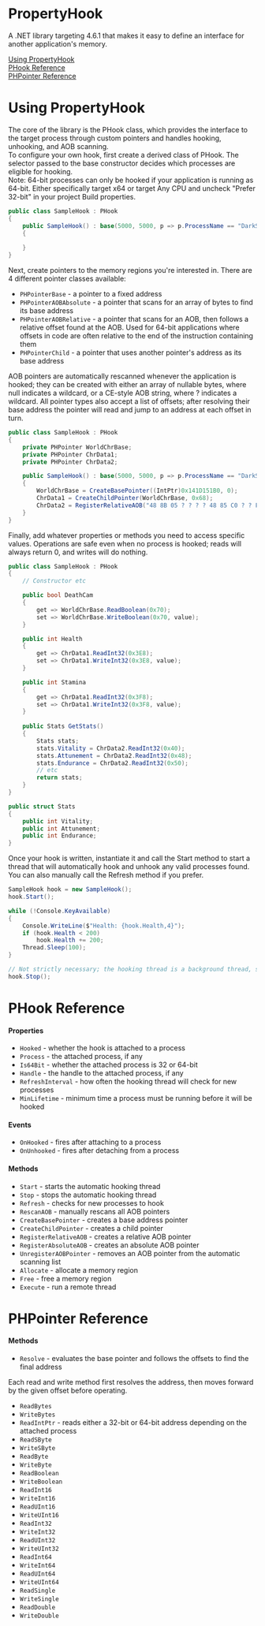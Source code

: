 # PropertyHook
A .NET library targeting 4.6.1 that makes it easy to define an interface for another application's memory.

[Using PropertyHook](#using)  
[PHook Reference](#phook)  
[PHPointer Reference](#phpointer)  

<a name="using"></a>
# Using PropertyHook
The core of the library is the PHook class, which provides the interface to the target process through custom pointers and handles hooking, unhooking, and AOB scanning.  
To configure your own hook, first create a derived class of PHook. The selector passed to the base constructor decides which processes are eligible for hooking.  
Note: 64-bit processes can only be hooked if your application is running as 64-bit. Either specifically target x64 or target Any CPU and uncheck "Prefer 32-bit" in your project Build properties.  
```cs
public class SampleHook : PHook
{
	public SampleHook() : base(5000, 5000, p => p.ProcessName == "DarkSoulsRemastered")
	{
	
	}
}
```

Next, create pointers to the memory regions you're interested in. There are 4 different pointer classes available:
* `PHPointerBase` - a pointer to a fixed address
* `PHPointerAOBAbsolute` - a pointer that scans for an array of bytes to find its base address
* `PHPointerAOBRelative` - a pointer that scans for an AOB, then follows a relative offset found at the AOB. Used for 64-bit applications where offsets in code are often relative to the end of the instruction containing them
* `PHPointerChild` - a pointer that uses another pointer's address as its base address

AOB pointers are automatically rescanned whenever the application is hooked; they can be created with either an array of nullable bytes, where null indicates a wildcard, or a CE-style AOB string, where ? indicates a wildcard. All pointer types also accept a list of offsets; after resolving their base address the pointer will read and jump to an address at each offset in turn.
```cs
public class SampleHook : PHook
{
	private PHPointer WorldChrBase;
	private PHPointer ChrData1;
	private PHPointer ChrData2;

	public SampleHook() : base(5000, 5000, p => p.ProcessName == "DarkSoulsRemastered")
	{
		WorldChrBase = CreateBasePointer((IntPtr)0x141D151B0, 0);
		ChrData1 = CreateChildPointer(WorldChrBase, 0x68);
		ChrData2 = RegisterRelativeAOB("48 8B 05 ? ? ? ? 48 85 C0 ? ? F3 0F 58 80 AC 00 00 00", 3, 7, 0, 0x10);
	}
}
```

Finally, add whatever properties or methods you need to access specific values. Operations are safe even when no process is hooked; reads will always return 0, and writes will do nothing.
```cs
public class SampleHook : PHook
{
	// Constructor etc

	public bool DeathCam
	{
		get => WorldChrBase.ReadBoolean(0x70);
		set => WorldChrBase.WriteBoolean(0x70, value);
	}

	public int Health
	{
		get => ChrData1.ReadInt32(0x3E8);
		set => ChrData1.WriteInt32(0x3E8, value);
	}

	public int Stamina
	{
		get => ChrData1.ReadInt32(0x3F8);
		set => ChrData1.WriteInt32(0x3F8, value);
	}
	
	public Stats GetStats()
	{
		Stats stats;
		stats.Vitality = ChrData2.ReadInt32(0x40);
		stats.Attunement = ChrData2.ReadInt32(0x48);
		stats.Endurance = ChrData2.ReadInt32(0x50);
		// etc
		return stats;
	}
}

public struct Stats
{
	public int Vitality;
	public int Attunement;
	public int Endurance;
}
```

Once your hook is written, instantiate it and call the Start method to start a thread that will automatically hook and unhook any valid processes found. You can also manually call the Refresh method if you prefer.
```cs
SampleHook hook = new SampleHook();
hook.Start();

while (!Console.KeyAvailable)
{
	Console.WriteLine($"Health: {hook.Health,4}");
	if (hook.Health < 200)
		hook.Health += 200;
	Thread.Sleep(100);
}

// Not strictly necessary; the hooking thread is a background thread, so it will exit automatically
hook.Stop();
```

<a name="phook"></a>
# PHook Reference
#### Properties
* `Hooked` - whether the hook is attached to a process
* `Process` - the attached process, if any
* `Is64Bit` - whether the attached process is 32 or 64-bit
* `Handle` - the handle to the attached process, if any
* `RefreshInterval` - how often the hooking thread will check for new processes
* `MinLifetime` - minimum time a process must be running before it will be hooked

#### Events
* `OnHooked` - fires after attaching to a process
* `OnUnhooked` - fires after detaching from a process

#### Methods
* `Start` - starts the automatic hooking thread
* `Stop` - stops the automatic hooking thread
* `Refresh` - checks for new processes to hook
* `RescanAOB` - manually rescans all AOB pointers
* `CreateBasePointer` - creates a base address pointer
* `CreateChildPointer` - creates a child pointer
* `RegisterRelativeAOB` - creates a relative AOB pointer
* `RegisterAbsoluteAOB` - creates an absolute AOB pointer
* `UnregisterAOBPointer` - removes an AOB pointer from the automatic scanning list
* `Allocate` - allocate a memory region
* `Free` - free a memory region
* `Execute` - run a remote thread

<a name="phpointer"></a>
# PHPointer Reference
#### Methods
* `Resolve` - evaluates the base pointer and follows the offsets to find the final address

Each read and write method first resolves the address, then moves forward by the given offset before operating.
* `ReadBytes`
* `WriteBytes`
* `ReadIntPtr` - reads either a 32-bit or 64-bit address depending on the attached process
* `ReadSByte`
* `WriteSByte`
* `ReadByte`
* `WriteByte`
* `ReadBoolean`
* `WriteBoolean`
* `ReadInt16`
* `WriteInt16`
* `ReadUInt16`
* `WriteUInt16`
* `ReadInt32`
* `WriteInt32`
* `ReadUInt32`
* `WriteUInt32`
* `ReadInt64`
* `WriteInt64`
* `ReadUInt64`
* `WriteUInt64`
* `ReadSingle`
* `WriteSingle`
* `ReadDouble`
* `WriteDouble`
